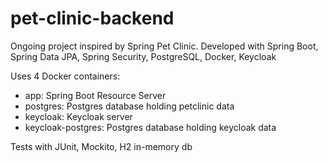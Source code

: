 # pet-clinic-backend
Ongoing project inspired by Spring Pet Clinic. Developed with Spring Boot, Spring Data JPA, Spring Security, PostgreSQL, Docker, Keycloak

Uses 4 Docker containers:
- app: Spring Boot Resource Server
- postgres: Postgres database holding petclinic data
- keycloak: Keycloak server
- keycloak-postgres: Postgres database holding keycloak data

Tests with JUnit, Mockito, H2 in-memory db
